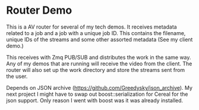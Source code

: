 # Router Demo

This is a AV router for several of my tech demos. It receives metadata related to a job and a job
with a unique job ID. This contains the filename, unique IDs of the streams and some other assorted
metadata (See my client demo.)

This receives with Zmq PUB/SUB and distributes the work in the same way. Any of my demos that are
running will receive the video from the client. The router will also set up the work directory and
store the streams sent from the user.

Depends on JSON archive (https://github.com/Greedysky/json_archive). My next project I might have
to swap out boost::serialization for Cereal for the json support. Only reason I went with boost
was it was already installed.